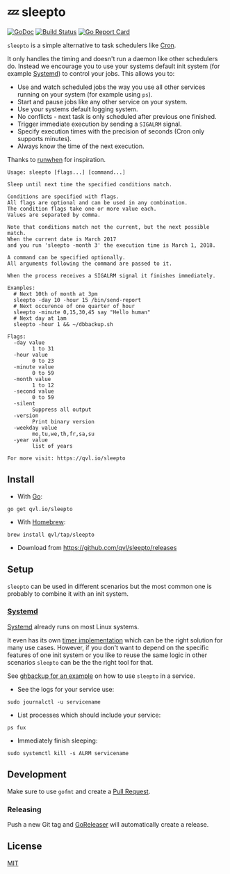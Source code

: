 #  :zzz: sleepto

[![GoDoc](https://godoc.org/qvl.io/sleepto?status.svg)](https://godoc.org/qvl.io/sleepto)
[![Build Status](https://travis-ci.org/qvl/sleepto.svg?branch=master)](https://travis-ci.org/qvl/sleepto)
[![Go Report Card](https://goreportcard.com/badge/qvl.io/sleepto)](https://goreportcard.com/report/qvl.io/sleepto)


`sleepto` is a simple alternative to task schedulers like [Cron](https://en.wikipedia.org/wiki/Cron).

It only handles the timing and doesn't run a daemon like other schedulers do.
Instead we encourage you to use your systems default init system (for example [Systemd](#systemd)) to control your jobs.
This allows you to:

- Use and watch scheduled jobs the way you use all other services running on your system (for example using `ps`).
- Start and pause jobs like any other service on your system.
- Use your systems default logging system.
- No conflicts - next task is only scheduled after previous one finished.
- Trigger immediate execution by sending a `SIGALRM` signal.
- Specify execution times with the precision of seconds (Cron only supports minutes).
- Always know the time of the next execution.

Thanks to [runwhen](http://code.dogmap.org/runwhen/) for inspiration.


    Usage: sleepto [flags...] [command...]

    Sleep until next time the specified conditions match.

    Conditions are specified with flags.
    All flags are optional and can be used in any combination.
    The condition flags take one or more value each.
    Values are separated by comma.

    Note that conditions match not the current, but the next possible match.
    When the current date is March 2017
    and you run 'sleepto -month 3' the execution time is March 1, 2018.

    A command can be specified optionally.
    All arguments following the command are passed to it.

    When the process receives a SIGALRM signal it finishes immediately.

    Examples:
      # Next 10th of month at 3pm
      sleepto -day 10 -hour 15 /bin/send-report
      # Next occurence of one quarter of hour
      sleepto -minute 0,15,30,45 say "Hello human"
      # Next day at 1am
      sleepto -hour 1 && ~/dbbackup.sh

    Flags:
      -day value
            1 to 31
      -hour value
            0 to 23
      -minute value
            0 to 59
      -month value
            1 to 12
      -second value
            0 to 59
      -silent
            Suppress all output
      -version
            Print binary version
      -weekday value
            mo,tu,we,th,fr,sa,su
      -year value
            list of years

    For more visit: https://qvl.io/sleepto



## Install

- With [Go](https://golang.org/):
```
go get qvl.io/sleepto
```

- With [Homebrew](http://brew.sh/):
```
brew install qvl/tap/sleepto
```

- Download from https://github.com/qvl/sleepto/releases


## Setup

`sleepto` can be used in different scenarios but the most common one is probably to combine it with an init system.

### [Systemd](https://en.wikipedia.org/wiki/Systemd)

[Systemd](https://en.wikipedia.org/wiki/Systemd) already runs on most Linux systems.

It even has its own [timer implementation](https://www.freedesktop.org/software/systemd/man/systemd.timer.html) which can be the right solution for many use cases.
However, if you don't want to depend on the specific features of one init system or you like to reuse the same logic in other scenarios `sleepto` can be the the right tool for that.

See [ghbackup for an example](https://github.com/qvl/ghbackup#systemd-and-sleepto) on how to use `sleepto` in a service.

- See the logs for your service use:
```
sudo journalctl -u servicename
```
- List processes which should include your service:
```
ps fux
```
- Immediately finish sleeping:
```
sudo systemctl kill -s ALRM servicename
```


## Development

Make sure to use `gofmt` and create a [Pull Request](https://github.com/qvl/sleepto/pulls).


### Releasing

Push a new Git tag and [GoReleaser](https://github.com/goreleaser/releaser) will automatically create a release.


## License

[MIT](./license)
